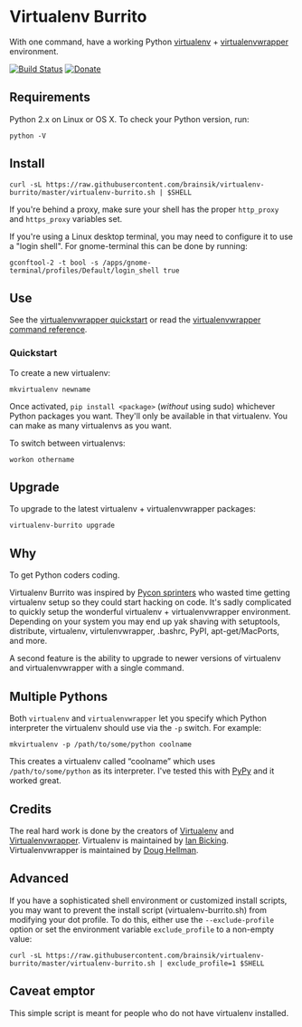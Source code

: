 # Virtualenv Burrito #

With one command, have a working Python [virtualenv](http://pypi.python.org/pypi/virtualenv) +
[virtualenvwrapper](http://pypi.python.org/pypi/virtualenvwrapper)
environment.

[![Build Status](https://travis-ci.org/brainsik/virtualenv-burrito.svg?branch=master)](https://travis-ci.org/brainsik/virtualenv-burrito)
[![Donate](https://www.paypalobjects.com/en_US/i/btn/btn_donate_LG.gif)](https://www.paypal.com/cgi-bin/webscr?cmd=_donations&business=DSKBAGSZJEF28&lc=US&item_name=Virtualenv%20Burrito&currency_code=USD&bn=PP%2dDonationsBF%3abtn_donate_LG%2egif%3aNonHosted)

## Requirements ##

Python 2.x on Linux or OS X. To check your Python version, run:

    python -V

## Install ##

    curl -sL https://raw.githubusercontent.com/brainsik/virtualenv-burrito/master/virtualenv-burrito.sh | $SHELL

If you're behind a proxy, make sure your shell has the proper `http_proxy` and `https_proxy` variables set.

If you're using a Linux desktop terminal, you may need to configure it to use a
"login shell". For gnome-terminal this can be done by running:

    gconftool-2 -t bool -s /apps/gnome-terminal/profiles/Default/login_shell true

## Use ##

See the
[virtualenvwrapper quickstart](http://www.doughellmann.com/docs/virtualenvwrapper/install.html#quick-start)
or read the
[virtualenvwrapper command reference](http://www.doughellmann.com/docs/virtualenvwrapper/command_ref.html).

### Quickstart ###

To create a new virtualenv:

    mkvirtualenv newname

Once activated, `pip install <package>` (_without_ using sudo) whichever Python
packages you want. They'll only be available in that virtualenv. You can make
as many virtualenvs as you want.

To switch between virtualenvs:

    workon othername

## Upgrade ##

To upgrade to the latest virtualenv + virtualenvwrapper packages:

    virtualenv-burrito upgrade

## Why ##

To get Python coders coding.

Virtualenv Burrito was inspired by
[Pycon sprinters](http://us.pycon.org/2011/sprints/) who wasted time getting
virtualenv setup so they could start hacking on code. It's sadly
complicated to quickly setup the wonderful virtualenv + virtualenvwrapper
environment. Depending on your system you may end up yak shaving with
setuptools, distribute, virtualenv, virtulenvwrapper, .bashrc, PyPI,
apt-get/MacPorts, and more.

A second feature is the ability to upgrade to newer versions of virtualenv and
virtualenvwrapper with a single command.

## Multiple Pythons ##

Both `virtualenv` and `virtualenvwrapper` let you specify which Python interpreter
the virtualenv should use via the `-p` switch. For example:

    mkvirtualenv -p /path/to/some/python coolname

This creates a virtualenv called “coolname” which uses `/path/to/some/python`
as its interpreter. I've tested this with [PyPy](http://pypy.org/) and it
worked great.

## Credits ##

The real hard work is done by the creators of
[Virtualenv](http://www.virtualenv.org/) and
[Virtualenvwrapper](http://www.doughellmann.com/projects/virtualenvwrapper/).
Virtualenv is maintained by [Ian Bicking](http://ianbicking.org/).
Virtualenvwrapper is maintained by [Doug Hellman](http://www.doughellmann.com/).

## Advanced ##

If you have a sophisticated shell environment or customized install scripts,
you may want to prevent the install script (virtualenv-burrito.sh) from
modifying your dot profile. To do this, either use the `--exclude-profile`
option or set the environment variable `exclude_profile` to a non-empty value:

    curl -sL https://raw.githubusercontent.com/brainsik/virtualenv-burrito/master/virtualenv-burrito.sh | exclude_profile=1 $SHELL

## Caveat emptor ##

This simple script is meant for people who do not have virtualenv installed.
